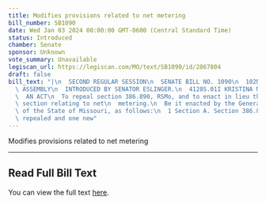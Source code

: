 ```yaml
---
title: Modifies provisions related to net metering
bill_number: SB1090
date: Wed Jan 03 2024 00:00:00 GMT-0600 (Central Standard Time)
status: Introduced
chamber: Senate
sponsor: Unknown
vote_summary: Unavailable
legiscan_url: https://legiscan.com/MO/text/SB1090/id/2867804
draft: false
bill_text: "|\n  SECOND REGULAR SESSION\n  SENATE BILL NO. 1090\n  102ND GENERA L\
  \ ASSEMBLY\n  INTRODUCED BY SENATOR ESLINGER.\n  4128S.01I KRISTINA MARTIN, Secretary\n\
  \  AN ACT\n  To repeal section 386.890, RSMo, and to enact in lieu thereof one new\
  \ section relating to net\n  metering.\n  Be it enacted by the General Assembly\
  \ of the State of Missouri, as follows:\n  1 Section A. Section 386.890, RSMo, is\
  \ repealed and one new"
---
```

Modifies provisions related to net metering

---

## Read Full Bill Text

You can view the full text [here](https://legiscan.com/MO/text/SB1090/id/2867804).
